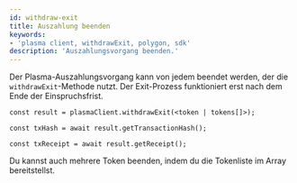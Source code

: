 ```yaml
---
id: withdraw-exit
title: Auszahlung beenden
keywords:
- 'plasma client, withdrawExit, polygon, sdk'
description: 'Auszahlungsvorgang beenden.'
---
```


Der Plasma-Auszahlungsvorgang kann von jedem beendet werden, der die `withdrawExit`-Methode nutzt. Der Exit-Prozess funktioniert erst nach dem Ende der Einspruchsfrist.

```
const result = plasmaClient.withdrawExit(<token | tokens[]>);

const txHash = await result.getTransactionHash();

const txReceipt = await result.getReceipt();

```

Du kannst auch mehrere Token beenden, indem du die Tokenliste im Array bereitstellst.
